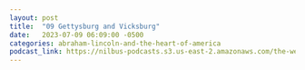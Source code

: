 ```yaml
---
layout: post
title:  "09 Gettysburg and Vicksburg"
date:   2023-07-09 06:09:00 -0500
categories: abraham-lincoln-and-the-heart-of-america
podcast_link: https://nilbus-podcasts.s3.us-east-2.amazonaws.com/the-well-trained-mind/Abraham%20Lincoln%20and%20the%20Heart%20of%20America/09%20Gettysburg%20and%20Vicksburg.mp3
---
```

